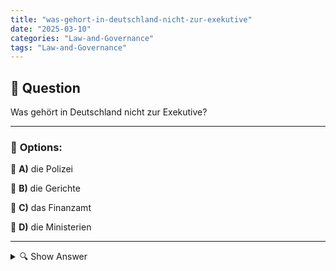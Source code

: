 ```yaml
---
title: "was-gehort-in-deutschland-nicht-zur-exekutive"
date: "2025-03-10"
categories: "Law-and-Governance"
tags: "Law-and-Governance"
---
```


## 📌 **Question**

Was gehört in Deutschland nicht zur Exekutive?



---

### 📝 **Options:**

🔘 **A)** die Polizei

🔘 **B)** die Gerichte

🔘 **C)** das Finanzamt

🔘 **D)** die Ministerien

---

<details>
  <summary>🔍 Show Answer</summary>

  <p>
💡  <b>Correct Answer:</b>  b
  </p>
  <p>
    📖<b>Explanation:</b>
    In Deutschland ist die Staatsgewalt in drei Bereiche unterteilt: Legislative (Gesetzgebung), Exekutive (ausführende Gewalt) und Judikative (rechtsprechende Gewalt). Die Exekutive umfasst Institutionen wie die Polizei, die Ministerien und das Finanzamt, die für die Durchsetzung und Verwaltung von Gesetzen zuständig sind. Die Gerichte hingegen gehören zur Judikative und sind verantwortlich für die Rechtsprechung und gerichtliche Entscheidungen. Dieses Verständnis hilft zu erkennen, welche Institutionen zur Exekutive gehören und welche nicht.
  </p>
</details>
